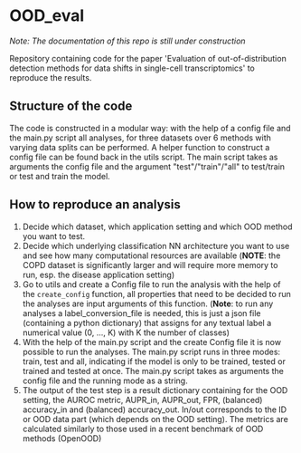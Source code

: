 # OOD_eval

*Note: The documentation of this repo is still under construction*

Repository containing code for the paper 'Evaluation of out-of-distribution detection methods for data shifts in single-cell transcriptomics' to reproduce the results. 

## Structure of the code
The code is constructed in a modular way: with the help of a config file and the main.py script all analyses, for three datasets over 6 methods with varying data splits can be performed. A helper function to construct a config file can be found back in the utils script. The main script takes as arguments the config file and the argument "test"/"train"/"all" to test/train or test and train the model.

## How to reproduce an analysis
1. Decide which dataset, which application setting and which OOD method you want to test.
2. Decide which underlying classification NN architecture you want to use and see how many computational resources are available (**NOTE**: the COPD dataset is significantly larger and will require more memory to run, esp. the disease application setting)
3. Go to utils and create a Config file to run the analysis with the help of the ```create_config``` function, all properties that need to be decided to run the analyses are input arguments of this function. (**Note**: to run any analyses a label_conversion_file is needed, this is just a json file (containing a python dictionary) that assigns for any textual label a numerical value (0, ..., K) with K the number of classes)
4. With the help of the main.py script and the create Config file it is now possible to run the analyses. The main.py script runs in three modes: train, test and all, indicating if the model is only to be trained, tested or trained and tested at once. The main.py script takes as arguments the config file and the running mode as a string.
5. The output of the test step is a result dictionary containing for the OOD setting, the AUROC metric, AUPR_in, AUPR_out, FPR, (balanced) accuracy_in and (balanced) accuracy_out. In/out corresponds to the ID or OOD data part (which depends on the OOD setting). The metrics are calculated similarly to those used in a recent benchmark of OOD methods (OpenOOD)

